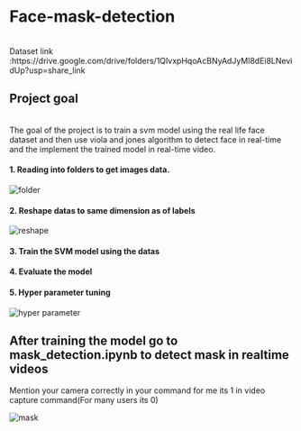# Face-mask-detection
<br>
Dataset link :https://drive.google.com/drive/folders/1QIvxpHqoAcBNyAdJyMl8dEi8LNevidUp?usp=share_link

## Project goal 
<br>
The goal of the project is to train a svm model using the real life face dataset and then use viola and jones algorithm to detect face in real-time and the implement the trained model in real-time video.

#### 1. Reading into folders to get images data.

![folder](https://user-images.githubusercontent.com/113424127/231253332-1eed5081-be53-41c8-a4e8-42871d328a14.png)

#### 2. Reshape datas  to same dimension as of labels

![reshape](https://user-images.githubusercontent.com/113424127/231253680-c80f1c16-94d4-426a-95b6-6ead31e08933.png)

#### 3. Train the SVM model using the datas
#### 4. Evaluate the model 
#### 5. Hyper parameter tuning

![hyper parameter](https://user-images.githubusercontent.com/113424127/231253935-04dfe6b0-17b1-4bbe-be95-2e02ffc9d5e3.png)

## After training the model go to mask_detection.ipynb to detect mask in realtime videos
Mention your camera correctly in your command for me its 1 in video capture command(For many users its 0)

![mask](https://user-images.githubusercontent.com/113424127/231254363-36903657-1d60-4fbb-b063-62f6609acdc3.png)

